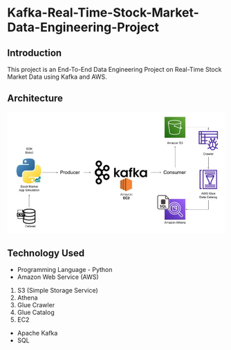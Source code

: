 # Kafka-Real-Time-Stock-Market-Data-Engineering-Project

## Introduction 
This project is an End-To-End Data Engineering Project on Real-Time Stock Market Data using Kafka and AWS.

## Architecture 
<img src="Architecture.jpg">

## Technology Used
- Programming Language - Python
- Amazon Web Service (AWS)
1. S3 (Simple Storage Service)
2. Athena
3. Glue Crawler
4. Glue Catalog
5. EC2
- Apache Kafka
- SQL
